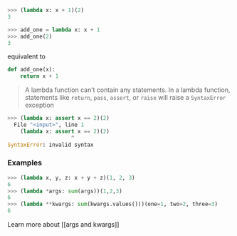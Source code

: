 
```python
>>> (lambda x: x + 1)(2)
3
```

```python
>>> add_one = lambda x: x + 1
>>> add_one(2)
3
```

equivalent to

```python
def add_one(x):
    return x + 1
```

> A lambda function can’t contain any statements. In a lambda function, statements like `return`, `pass`, `assert`, or `raise` will raise a `SyntaxError` exception

```python
>>> (lambda x: assert x == 2)(2)
  File "<input>", line 1
    (lambda x: assert x == 2)(2)
                    ^
SyntaxError: invalid syntax
```

### Examples

```python
>>> (lambda x, y, z: x + y + z)(1, 2, 3)
6
>>> (lambda *args: sum(args))(1,2,3)
6
>>> (lambda **kwargs: sum(kwargs.values()))(one=1, two=2, three=3)
6
```

Learn more about [[args and kwargs]]
